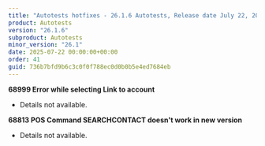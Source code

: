 ```yaml
---
title: "Autotests hotfixes - 26.1.6 Autotests, Release date July 22, 2025 - Hotfixes"
product: Autotests
version: "26.1.6"
subproduct: Autotests
minor_version: "26.1"
date: 2025-07-22 00:00:00+00:00
order: 41
guid: 736b7bfd9b6c3c0f0f788ec0d0b0b5e4ed7684eb
---
```


<strong>68999 Error while selecting Link to account</strong>
<ul><li>Details not available.</li></ul>
<strong>68813 POS Command SEARCHCONTACT doesn't work in new version</strong>
<ul><li>Details not available.</li></ul>
